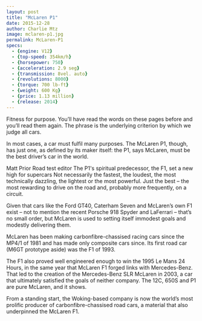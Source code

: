 ```yaml
---
layout: post
title: "McLaren P1"
date: 2015-12-28
author: Charlie Mtz
image: mclaren-p1.jpg
permalink: McLaren-P1
specs:
  - {engine: V12}
  - {top-speed: 354km/h}
  - {horsepower: 750}
  - {acceleration: 2.9 seg}
  - {transmission: 8vel. auto}
  - {revolutions: 8000}
  - {torque: 700 lb-ft}
  - {weight: 600 Kg}
  - {price: 1.13 million}
  - {release: 2014}
---
```


Fitness for purpose. You’ll have read the words on these pages before and you’ll read them again. The phrase is the underlying criterion by which we judge all cars.

In most cases, a car must fulfil many purposes. The McLaren P1, though, has just one, as defined by its maker itself: the P1, says McLaren, must be the best driver’s car in the world.


Matt Prior
Road test editor
The P1's spiritual predecessor, the F1, set a new high for supercars
Not necessarily the fastest, the loudest, the most technically dazzling, the lightest or the most powerful. Just the best – the most rewarding to drive on the road and, probably more frequently, on a circuit.

Given that cars like the Ford GT40, Caterham Seven and McLaren’s own F1 exist – not to mention the recent Porsche 918 Spyder and LaFerrari – that’s no small order, but McLaren is used to setting itself immodest goals and modestly delivering them.

McLaren has been making carbonfibre-chassised racing cars since the MP4/1 of 1981 and has made only composite cars since. Its first road car (M6GT prototype aside) was the F1 of 1993.

The F1 also proved well engineered enough to win the 1995 Le Mans 24 Hours, in the same year that McLaren F1 forged links with Mercedes-Benz. That led to the creation of the Mercedes-Benz SLR McLaren in 2003, a car that ultimately satisfied the goals of neither company. The 12C, 650S and P1 are pure McLaren, and it shows.

From a standing start, the Woking-based company is now the world’s most prolific producer of carbonfibre-chassised road cars, a material that also underpinned the McLaren F1.

